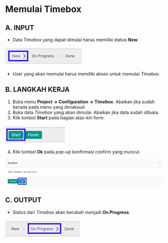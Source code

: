# Memulai Timebox

## A. INPUT

* Data *Timebox* yang dapat dimulai harus memiliki status **New**.

![](../../img/timebox/status-new.png)

* User yang akan memulai harus memiliki akses untuk memulai *Timebox*.

## B. LANGKAH KERJA

1. Buka menu **Project -> Configuration -> Timebox**. Abaikan jika sudah berada pada menu yang dimaksud.
2. Buka data *Timebox* yang akan dimulai. Abaikan jika data sudah dibuka.
3. Klik tombol **Start** pada bagian atas-kiri form.

![](../../img/timebox/tombol-start.png)

4. Klik tombol **Ok** pada *pop-up* konfirmasi confirm yang muncul.

![](../../img/timebox/pop-up-konfirmasi-start.png)

## C. OUTPUT

* Status dari *Timebox* akan berubah menjadi **On Progress**.

![](../../img/timebox/status-on-progress.png)
